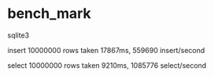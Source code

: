 # bench_mark

sqlite3

insert 10000000 rows taken 17867ms, 559690 insert/second 

select 10000000 rows taken 9210ms, 1085776 select/second 


